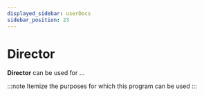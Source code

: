 ```yaml
---
displayed_sidebar: userDocs
sidebar_position: 23
---
```


# Director

**Director** can be used for ...

:::note
Itemize the purposes for which this program can be used
:::
